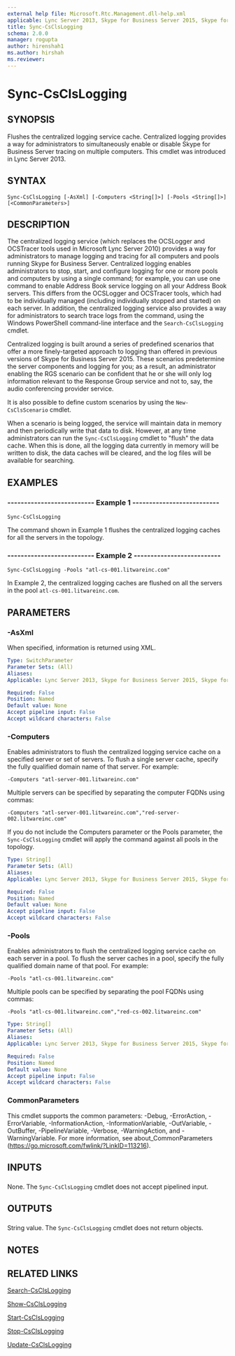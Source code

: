 ```yaml
---
external help file: Microsoft.Rtc.Management.dll-help.xml
applicable: Lync Server 2013, Skype for Business Server 2015, Skype for Business Server 2019
title: Sync-CsClsLogging
schema: 2.0.0
manager: rogupta
author: hirenshah1
ms.author: hirshah
ms.reviewer:
---
```


# Sync-CsClsLogging

## SYNOPSIS
Flushes the centralized logging service cache.
Centralized logging provides a way for administrators to simultaneously enable or disable Skype for Business Server tracing on multiple computers.
This cmdlet was introduced in Lync Server 2013.


## SYNTAX

```
Sync-CsClsLogging [-AsXml] [-Computers <String[]>] [-Pools <String[]>] [<CommonParameters>]
```

## DESCRIPTION
The centralized logging service (which replaces the OCSLogger and OCSTracer tools used in Microsoft Lync Server 2010) provides a way for administrators to manage logging and tracing for all computers and pools running Skype for Business Server.
Centralized logging enables administrators to stop, start, and configure logging for one or more pools and computers by using a single command; for example, you can use one command to enable Address Book service logging on all your Address Book servers.
This differs from the OCSLogger and OCSTracer tools, which had to be individually managed (including individually stopped and started) on each server.
In addition, the centralized logging service also provides a way for administrators to search trace logs from the command, using the Windows PowerShell command-line interface and the `Search-CsClsLogging` cmdlet.

Centralized logging is built around a series of predefined scenarios that offer a more finely-targeted approach to logging than offered in previous versions of Skype for Business Server 2015.
These scenarios predetermine the server components and logging for you; as a result, an administrator enabling the RGS scenario can be confident that he or she will only log information relevant to the Response Group service and not to, say, the audio conferencing provider service.

It is also possible to define custom scenarios by using the `New-CsClsScenario` cmdlet.

When a scenario is being logged, the service will maintain data in memory and then periodically write that data to disk.
However, at any time administrators can run the `Sync-CsClsLogging` cmdlet to "flush" the data cache.
When this is done, all the logging data currently in memory will be written to disk, the data caches will be cleared, and the log files will be available for searching.


## EXAMPLES

### -------------------------- Example 1 --------------------------
```
Sync-CsClsLogging
```

The command shown in Example 1 flushes the centralized logging caches for all the servers in the topology.


### -------------------------- Example 2 --------------------------
```
Sync-CsClsLogging -Pools "atl-cs-001.litwareinc.com"
```

In Example 2, the centralized logging caches are flushed on all the servers in the pool `atl-cs-001.litwareinc.com`.


## PARAMETERS

### -AsXml
When specified, information is returned using XML.

```yaml
Type: SwitchParameter
Parameter Sets: (All)
Aliases: 
Applicable: Lync Server 2013, Skype for Business Server 2015, Skype for Business Server 2019

Required: False
Position: Named
Default value: None
Accept pipeline input: False
Accept wildcard characters: False
```

### -Computers
Enables administrators to flush the centralized logging service cache on a specified server or set of servers.
To flush a single server cache, specify the fully qualified domain name of that server.
For example:

`-Computers "atl-server-001.litwareinc.com"`

Multiple servers can be specified by separating the computer FQDNs using commas:

`-Computers "atl-server-001.litwareinc.com","red-server-002.litwareinc.com"`

If you do not include the Computers parameter or the Pools parameter, the `Sync-CsClsLogging` cmdlet will apply the command against all pools in the topology.


```yaml
Type: String[]
Parameter Sets: (All)
Aliases: 
Applicable: Lync Server 2013, Skype for Business Server 2015, Skype for Business Server 2019

Required: False
Position: Named
Default value: None
Accept pipeline input: False
Accept wildcard characters: False
```

### -Pools
Enables administrators to flush the centralized logging service cache on each server in a pool.
To flush the server caches in a pool, specify the fully qualified domain name of that pool.
For example:

`-Pools "atl-cs-001.litwareinc.com"`

Multiple pools can be specified by separating the pool FQDNs using commas:

`-Pools "atl-cs-001.litwareinc.com","red-cs-002.litwareinc.com"`

```yaml
Type: String[]
Parameter Sets: (All)
Aliases: 
Applicable: Lync Server 2013, Skype for Business Server 2015, Skype for Business Server 2019

Required: False
Position: Named
Default value: None
Accept pipeline input: False
Accept wildcard characters: False
```

### CommonParameters
This cmdlet supports the common parameters: -Debug, -ErrorAction, -ErrorVariable, -InformationAction, -InformationVariable, -OutVariable, -OutBuffer, -PipelineVariable, -Verbose, -WarningAction, and -WarningVariable. For more information, see about_CommonParameters (https://go.microsoft.com/fwlink/?LinkID=113216).

## INPUTS

###  
None.
The `Sync-CsClsLogging` cmdlet does not accept pipelined input.

## OUTPUTS

###  
String value.
The `Sync-CsClsLogging` cmdlet does not return objects.

## NOTES

## RELATED LINKS

[Search-CsClsLogging](Search-CsClsLogging.md)

[Show-CsClsLogging](Show-CsClsLogging.md)

[Start-CsClsLogging](Start-CsClsLogging.md)

[Stop-CsClsLogging](Stop-CsClsLogging.md)

[Update-CsClsLogging](Update-CsClsLogging.md)

